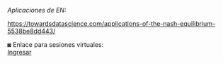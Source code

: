 _Aplicaciones de EN:_

https://towardsdatascience.com/applications-of-the-nash-equilibrium-5538be8dd443/

◙ Enlace para sesiones virtuales:  
[Ingresar](https://meet.google.com/ove-jcuy-vpk)
